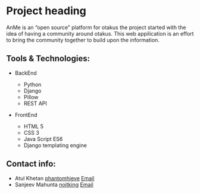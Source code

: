 # Project heading

AnMe is an “open source” platform for otakus the project started with the idea of having a community around otakus.
This web appilication is an effort to bring the community together to build upon the information.

## Tools & Technologies:

- BackEnd
  - Python
  - Django
  - Pillow
  - REST API
  
- FrontEnd
  - HTML 5
  - CSS 3
  - Java Script ES6
  - Django templating engine

## Contact info:

- Atul Khetan [phantomhieve](https://github.com/phantomhieve)   [Email](mailto:khetanatulz@gmail.com)
- Sanjeev Mahunta [noitking](https://github.com/noitking)   [Email](mailto:sanjeev22.m@gmail.com)
